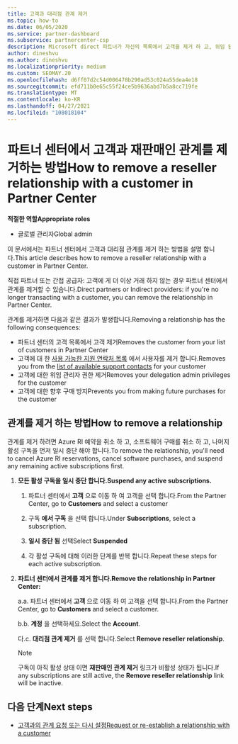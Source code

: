 ```yaml
---
title: 고객과 대리점 관계 제거
ms.topic: how-to
ms.date: 06/05/2020
ms.service: partner-dashboard
ms.subservice: partnercenter-csp
description: Microsoft direct 파트너가 자신의 목록에서 고객을 제거 하 고, 위임 된 관리자 권한을 제거 하 고, 고객에 대 한 지원 또는 구매를 중지 하는 방법을 알아보세요.
author: dineshvu
ms.author: dineshvu
ms.localizationpriority: medium
ms.custom: SEOMAY.20
ms.openlocfilehash: d6ff07d2c54d006478b290ad53c024a55dea4e18
ms.sourcegitcommit: efd711b0e65c55f24ce5b9636abd7b5a8cc719fe
ms.translationtype: MT
ms.contentlocale: ko-KR
ms.lasthandoff: 04/27/2021
ms.locfileid: "108018104"
---
```

# <a name="how-to-remove-a-reseller-relationship-with-a-customer-in-partner-center"></a><span data-ttu-id="81e2c-103">파트너 센터에서 고객과 재판매인 관계를 제거하는 방법</span><span class="sxs-lookup"><span data-stu-id="81e2c-103">How to remove a reseller relationship with a customer in Partner Center</span></span>

<span data-ttu-id="81e2c-104">**적절한 역할**</span><span class="sxs-lookup"><span data-stu-id="81e2c-104">**Appropriate roles**</span></span>

- <span data-ttu-id="81e2c-105">글로벌 관리자</span><span class="sxs-lookup"><span data-stu-id="81e2c-105">Global admin</span></span>

<span data-ttu-id="81e2c-106">이 문서에서는 파트너 센터에서 고객과 대리점 관계를 제거 하는 방법을 설명 합니다.</span><span class="sxs-lookup"><span data-stu-id="81e2c-106">This article describes how to remove a reseller relationship with a customer in Partner Center.</span></span>

<span data-ttu-id="81e2c-107">직접 파트너 또는 간접 공급자: 고객에 게 더 이상 거래 하지 않는 경우 파트너 센터에서 관계를 제거할 수 있습니다.</span><span class="sxs-lookup"><span data-stu-id="81e2c-107">Direct partners or Indirect providers: if you're no longer transacting with a customer, you can remove the relationship in Partner Center.</span></span>

<span data-ttu-id="81e2c-108">관계를 제거하면 다음과 같은 결과가 발생합니다.</span><span class="sxs-lookup"><span data-stu-id="81e2c-108">Removing a relationship has the following consequences:</span></span>

- <span data-ttu-id="81e2c-109">파트너 센터의 고객 목록에서 고객 제거</span><span class="sxs-lookup"><span data-stu-id="81e2c-109">Removes the customer from your list of customers in Partner Center</span></span>
- <span data-ttu-id="81e2c-110">고객에 대 한 [사용 가능한 지원 연락처 목록](assign-support-contacts.md) 에서 사용자를 제거 합니다.</span><span class="sxs-lookup"><span data-stu-id="81e2c-110">Removes you from the [list of available support contacts](assign-support-contacts.md) for your customer</span></span>
- <span data-ttu-id="81e2c-111">고객에 대한 위임 관리자 권한 제거</span><span class="sxs-lookup"><span data-stu-id="81e2c-111">Removes your delegation admin privileges for the customer</span></span>
- <span data-ttu-id="81e2c-112">고객에 대한 향후 구매 방지</span><span class="sxs-lookup"><span data-stu-id="81e2c-112">Prevents you from making future purchases for the customer</span></span>

## <a name="how-to-remove-a-relationship"></a><span data-ttu-id="81e2c-113">관계를 제거 하는 방법</span><span class="sxs-lookup"><span data-stu-id="81e2c-113">How to remove a relationship</span></span>

<span data-ttu-id="81e2c-114">관계를 제거 하려면 Azure RI 예약을 취소 하 고, 소프트웨어 구매를 취소 하 고, 나머지 활성 구독을 먼저 일시 중단 해야 합니다.</span><span class="sxs-lookup"><span data-stu-id="81e2c-114">To remove the relationship, you'll need to cancel Azure RI reservations, cancel software purchases, and suspend any remaining active subscriptions first.</span></span>

1. <span data-ttu-id="81e2c-115">**모든 활성 구독을 일시 중단 합니다.**</span><span class="sxs-lookup"><span data-stu-id="81e2c-115">**Suspend any active subscriptions.**</span></span>

   1. <span data-ttu-id="81e2c-116">파트너 센터에서 **고객** 으로 이동 하 여 고객을 선택 합니다.</span><span class="sxs-lookup"><span data-stu-id="81e2c-116">From the Partner Center, go to **Customers** and select a customer</span></span>

   2. <span data-ttu-id="81e2c-117">구독 **에서 구독** 을 선택 합니다.</span><span class="sxs-lookup"><span data-stu-id="81e2c-117">Under **Subscriptions**, select a subscription.</span></span>

   3. <span data-ttu-id="81e2c-118">**일시 중단 됨** 선택</span><span class="sxs-lookup"><span data-stu-id="81e2c-118">Select **Suspended**</span></span>

   4. <span data-ttu-id="81e2c-119">각 활성 구독에 대해 이러한 단계를 반복 합니다.</span><span class="sxs-lookup"><span data-stu-id="81e2c-119">Repeat these steps for each active subscription.</span></span>

2. <span data-ttu-id="81e2c-120">**파트너 센터에서 관계를 제거 합니다.**</span><span class="sxs-lookup"><span data-stu-id="81e2c-120">**Remove the relationship in Partner Center:**</span></span>

   <span data-ttu-id="81e2c-121">a.</span><span class="sxs-lookup"><span data-stu-id="81e2c-121">a.</span></span> <span data-ttu-id="81e2c-122">파트너 센터에서 **고객** 으로 이동 하 여 고객을 선택 합니다.</span><span class="sxs-lookup"><span data-stu-id="81e2c-122">From the Partner Center, go to **Customers** and select a customer.</span></span>

   <span data-ttu-id="81e2c-123">b.</span><span class="sxs-lookup"><span data-stu-id="81e2c-123">b.</span></span> <span data-ttu-id="81e2c-124">**계정** 을 선택하세요.</span><span class="sxs-lookup"><span data-stu-id="81e2c-124">Select the **Account**.</span></span>

   <span data-ttu-id="81e2c-125">다.</span><span class="sxs-lookup"><span data-stu-id="81e2c-125">c.</span></span> <span data-ttu-id="81e2c-126">**대리점 관계 제거** 를 선택 합니다.</span><span class="sxs-lookup"><span data-stu-id="81e2c-126">Select **Remove reseller relationship**.</span></span>

   > [!NOTE]
   > <span data-ttu-id="81e2c-127">구독이 아직 활성 상태 이면 **재판매인 관계 제거** 링크가 비활성 상태가 됩니다.</span><span class="sxs-lookup"><span data-stu-id="81e2c-127">If any subscriptions are still active, the **Remove reseller relationship** link will be inactive.</span></span>

## <a name="next-steps"></a><span data-ttu-id="81e2c-128">다음 단계</span><span class="sxs-lookup"><span data-stu-id="81e2c-128">Next steps</span></span>

- [<span data-ttu-id="81e2c-129">고객과의 관계 요청 또는 다시 설정</span><span class="sxs-lookup"><span data-stu-id="81e2c-129">Request or re-establish a relationship with a customer</span></span>](request-a-relationship-with-a-customer.md)
